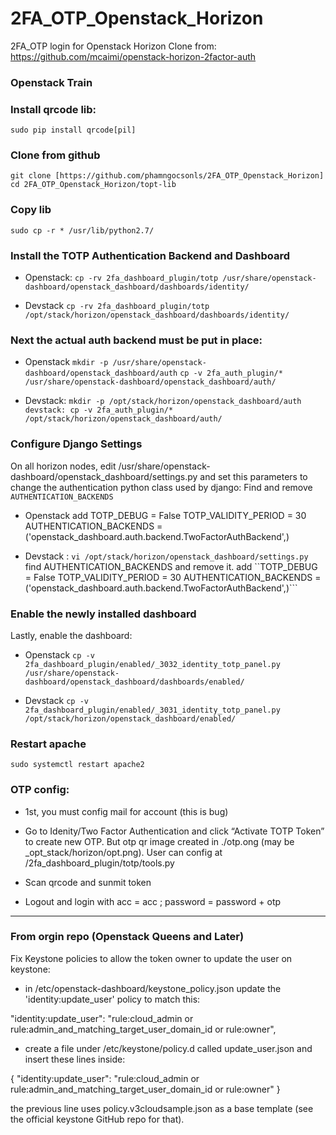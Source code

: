 
# 2FA_OTP_Openstack_Horizon
2FA_OTP login for Openstack Horizon
Clone from: https://github.com/mcaimi/openstack-horizon-2factor-auth

### Openstack Train

### Install qrcode lib:
```sudo pip install qrcode[pil]```
### Clone from github
```git clone [https://github.com/phamngocsonls/2FA_OTP_Openstack_Horizon]```
```cd 2FA_OTP_Openstack_Horizon/topt-lib```
### Copy lib
```sudo cp -r * /usr/lib/python2.7/```

  

### Install the TOTP Authentication Backend and Dashboard
* Openstack: 
```cp -rv 2fa_dashboard_plugin/totp /usr/share/openstack-dashboard/openstack_dashboard/dashboards/identity/```

* Devstack
```cp -rv 2fa_dashboard_plugin/totp```
```/opt/stack/horizon/openstack_dashboard/dashboards/identity/```

### Next the actual auth backend must be put in place:
* Openstack
```mkdir -p /usr/share/openstack-dashboard/openstack_dashboard/auth```
```cp -v 2fa_auth_plugin/* /usr/share/openstack-dashboard/openstack_dashboard/auth/```

* Devstack: 
```mkdir -p /opt/stack/horizon/openstack_dashboard/auth```
```devstack: cp -v 2fa_auth_plugin/* /opt/stack/horizon/openstack_dashboard/auth/```


### Configure Django Settings

On all horizon nodes, edit /usr/share/openstack-dashboard/openstack_dashboard/settings.py and set this parameters to change the authentication python class used by django:
Find and remove ```AUTHENTICATION_BACKENDS```
* Openstack add
TOTP_DEBUG = False
TOTP_VALIDITY_PERIOD = 30
AUTHENTICATION_BACKENDS =('openstack_dashboard.auth.backend.TwoFactorAuthBackend',)


* Devstack :
```vi /opt/stack/horizon/openstack_dashboard/settings.py```
find AUTHENTICATION_BACKENDS and remove it.
add
``TOTP_DEBUG = False
TOTP_VALIDITY_PERIOD = 30
AUTHENTICATION_BACKENDS =('openstack_dashboard.auth.backend.TwoFactorAuthBackend',)```
  
### Enable the newly installed dashboard

Lastly, enable the dashboard:
* Openstack
```cp -v 2fa_dashboard_plugin/enabled/_3032_identity_totp_panel.py /usr/share/openstack-dashboard/openstack_dashboard/dashboards/enabled/```

  
* Devstack
```cp -v 2fa_dashboard_plugin/enabled/_3031_identity_totp_panel.py /opt/stack/horizon/openstack_dashboard/enabled/```

### Restart apache
```sudo systemctl restart apache2```

  
### OTP config:

- 1st, you must config mail for account (this is bug)

- Go to Idenity/Two Factor Authentication and click “Activate TOTP Token” to create new OTP. But otp qr image created in ./otp.ong (may be _opt_stack/horizon/opt.png). User can config at /2fa_dashboard_plugin/totp/tools.py

- Scan qrcode and sunmit token

- Logout and login with acc = acc ; password = password + otp



---------------------------
### From orgin repo (Openstack Queens and Later)
Fix Keystone policies to allow the token owner to update the user on keystone:


  * in /etc/openstack-dashboard/keystone_policy.json update the 'identity:update_user' policy to match this:

  "identity:update_user": "rule:cloud_admin or rule:admin_and_matching_target_user_domain_id or rule:owner",

  * create a file under /etc/keystone/policy.d called update_user.json and insert these lines inside:

  {
    "identity:update_user": "rule:cloud_admin or rule:admin_and_matching_target_user_domain_id or rule:owner"
  }

the previous line uses policy.v3cloudsample.json as a base template (see the official keystone GitHub repo for that).
